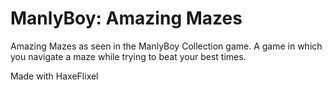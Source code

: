 # ManlyBoy: Amazing Mazes
Amazing Mazes as seen in the ManlyBoy Collection game. A game in which you navigate a maze while trying to beat your best times.

Made with HaxeFlixel
